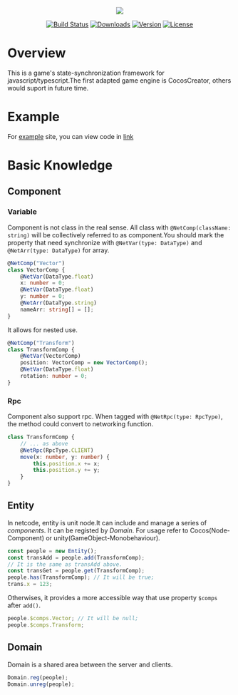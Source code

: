 <p align="center"><img src="http://cdn.atatakai.cn/netcode-logo-greg.png" /></p>
<p align="center">
  <a href="https://github.com/netcodejs/netcode/actions"><img src="https://github.com/netcodejs/netcode/actions/workflows/main.yml/badge.svg" alt="Build Status"></a>
  <a href="https://npmcharts.com/compare/netcodejs?minimal=true"><img src="https://img.shields.io/npm/dm/netcodejs.svg?sanitize=true" alt="Downloads"></a>
  <a href="https://www.npmjs.com/package/netcodejs"><img src="https://img.shields.io/npm/v/netcodejs.svg?sanitize=true" alt="Version"></a>
  <a href="https://www.npmjs.com/package/netcodejs"><img src="https://img.shields.io/npm/l/netcodejs.svg?sanitize=true" alt="License"></a>
</p>

# Overview

This is a game's state-synchronization framework for javascript/typescript.The first adapted game engine is CocosCreator, others would suport in future time.

# Example

For [example](https://netcodejs.github.io/netcode/example/) site, you can view code in [link](./exmaple)

# Basic Knowledge

## Component

### Variable

Component is not class in the real sense. All class with `@NetComp(className: string)` will be collectively referred to as component.You should mark the property that need synchronize with `@NetVar(type: DataType)` and `@NetArr(type: DataType)` for array.

```typescript
@NetComp("Vector")
class VectorComp {
    @NetVar(DataType.float)
    x: number = 0;
    @NetVar(DataType.float)
    y: number = 0;
    @NetArr(DataType.string)
    nameArr: string[] = [];
}
```

It allows for nested use.

```typescript
@NetComp("Transform")
class TransformComp {
    @NetVar(VectorComp)
    position: VectorComp = new VectorComp();
    @NetVar(DataType.float)
    rotation: number = 0;
}
```

### Rpc

Component also support rpc. When tagged with `@NetRpc(type: RpcType)`, the method could convert to networking function.

```typescript
class TransformComp {
    // ... as above
    @NetRpc(RpcType.CLIENT)
    move(x: number, y: number) {
        this.position.x += x;
        this.position.y += y;
    }
}
```

## Entity

In netcode, entity is unit node.It can include and manage a series of _components_. It can be registed by _Domain_. For usage refer to Cocos(Node-Component) or unity(GameObject-Monobehaviour).

```typescript
const people = new Entity();
const transAdd = people.add(TransformComp);
// It is the same as transAdd above.
const transGet = people.get(TransformComp);
people.has(TransformComp); // It will be true;
trans.x = 123;
```

Otherwises, it provides a more accessible way that use property `$comps` after `add()`.

```typescript
people.$comps.Vector; // It will be null;
people.$comps.Transform;
```

## Domain

Domain is a shared area between the server and clients.

```typescript
Domain.reg(people);
Domain.unreg(people);
```

##

